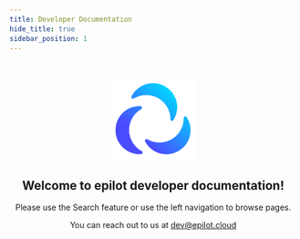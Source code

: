 ```yaml
---
title: Developer Documentation
hide_title: true
sidebar_position: 1
---
```


<p>&nbsp;</p>

<p align="center"><a href="/"><img src="/img/logo.png" width="150" /></a></p>

<h2 align="center">Welcome to epilot developer documentation!</h2>

<p align="center">Please use the Search feature or use the left navigation to browse pages.</p>

<p align="center">You can reach out to us at <a href="mailto:dev@epilot.cloud">dev@epilot.cloud</a></p>
